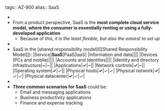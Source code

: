 tags:: AZ-900
alias:: SaaS

-
- From a product perspective, SaaS is the **most complete cloud service model, where the consumer is essentially renting or using a fully-developed application**
	- Because of this, *it is the least flexible, but also the easiest to set up*
-
- SaaS in the [shared responsibility model]([[Shared Responsibility Model]]):
  |Service|**SaaS**|PaaS|IaaS|
  |Information and data||||
  |Devices (PCs and mobile)||||
  |Accounts and Identities||||
  |Identity and directory infrastructure|**~**|~||
  |Applications|**✓**|~||
  |Network controls|**✓**|~||
  |Operating system|**✓**|✓||
  |Physical hosts|**✓**|✓|✓|
  |Physical network|**✓**|✓|✓|
  |Physical datacenter|**✓**|✓|✓|
-
- ***Three* common scenarios for SaaS** could be:
	- Email and messaging applications
	- Business productivity applications
	- Finance and expense tracking